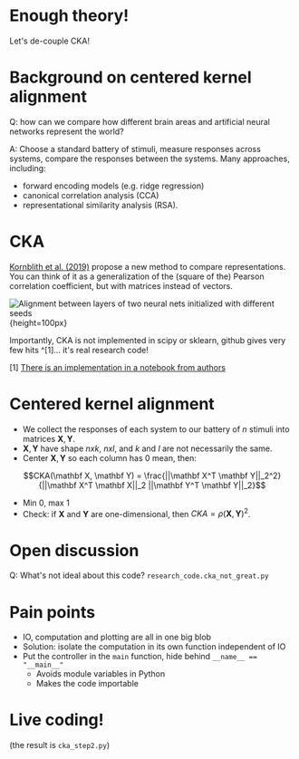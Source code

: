 
# Enough theory!

Let's de-couple CKA!

# Background on centered kernel alignment

Q: how can we compare how different brain areas and artificial neural networks represent the world?

A: Choose a standard battery of stimuli, measure responses across systems, compare the responses between the systems. Many approaches, including: 

* forward encoding models (e.g. ridge regression)
* canonical correlation analysis (CCA)
* representational similarity analysis (RSA). 

# CKA

[Kornblith et al. (2019)](https://arxiv.org/abs/1905.00414) propose a new method to compare representations. You can think of it as a generalization of the (square of the) Pearson correlation coefficient, but with matrices instead of vectors.

![Alignment between layers of two neural nets initialized with different seeds](../figures/cka_example.png){height=100px}

Importantly, CKA is not implemented in scipy or sklearn, github gives very few hits ^[1]... it's real research code!

[1] [There is an implementation in a notebook from authors](https://colab.research.google.com/github/google-research/google-research/blob/master/representation_similarity/Demo.ipynb)

# Centered kernel alignment

* We collect the responses of each system to our battery of $n$ stimuli into matrices $\mathbf{X}, \mathbf{Y}$. 
* $\mathbf{X}, \mathbf{Y}$ have shape $n x k$, $n x l$, and $k$ and $l$ are not necessarily the same.
* Center $\mathbf{X}, \mathbf{Y}$ so each column has 0 mean, then:

$$CKA(\mathbf X, \mathbf Y) = \frac{||\mathbf X^T \mathbf Y||_2^2}{||\mathbf X^T \mathbf X||_2 ||\mathbf Y^T \mathbf Y||_2}$$

* Min 0, max 1
* Check: if $\mathbf{X}$ and $\mathbf{Y}$ are one-dimensional, then $CKA = \rho( \mathbf X, \mathbf Y)^2$.


# Open discussion

Q: What's not ideal about this code? `research_code.cka_not_great.py`

# Pain points

* IO, computation and plotting are all in one big blob
* Solution: isolate the computation in its own function independent of IO
* Put the controller in the `main` function, hide behind `__name__ == "__main__"`
    * Avoids module variables in Python
    * Makes the code importable

# Live coding!

(the result is `cka_step2.py`)
